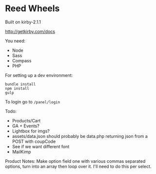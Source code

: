 # Reed Wheels

Built on kirby-2.1.1

http://getkirby.com/docs

You need:
- Node
- Sass
- Compass
- PHP

For setting up a dev environment:
```
bundle install
npm install
gulp
```

To login go to `/panel/login`

Todo:
- Products/Cart
- GA + Events?
- Lightbox for imgs?
- assets/data.json should probably be data.php returning json from a POST with coupCode
- See if we want different font
- MailKimp

Product Notes:
Make option field one with various commas separated options, turn
into an array then loop over it. I'll need to do this per select.
